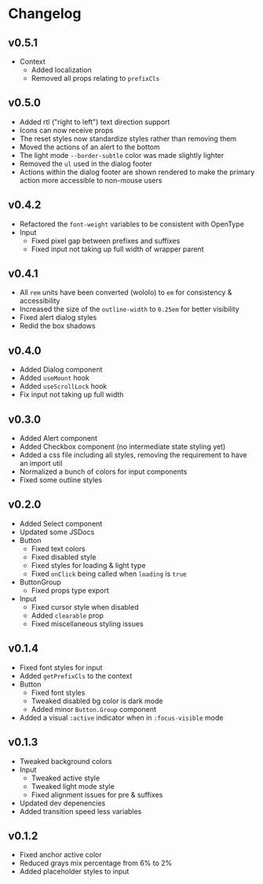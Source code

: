 # Changelog

## v0.5.1

- Context
  - Added localization
  - Removed all props relating to `prefixCls`

## v0.5.0

- Added rtl ("right to left") text direction support
- Icons can now receive props
- The reset styles now standardize styles rather than removing them
- Moved the actions of an alert to the bottom
- The light mode `--border-subtle` color was made slightly lighter
- Removed the `ul` used in the dialog footer
- Actions within the dialog footer are shown rendered to make the primary action more accessible to non-mouse users

## v0.4.2

- Refactored the `font-weight` variables to be consistent with OpenType
- Input
  - Fixed pixel gap between prefixes and suffixes
  - Fixed input not taking up full width of wrapper parent

## v0.4.1

- All `rem` units have been converted (wololo) to `em` for consistency & accessibility
- Increased the size of the `outline-width` to `0.25em` for better visibility
- Fixed alert dialog styles
- Redid the box shadows

## v0.4.0

- Added Dialog component
- Added `useMount` hook
- Added `useScrollLock` hook
- Fix input not taking up full width

## v0.3.0

- Added Alert component
- Added Checkbox component (no intermediate state styling yet)
- Added a css file including all styles, removing the requirement to have an import util
- Normalized a bunch of colors for input components
- Fixed some outline styles

## v0.2.0

- Added Select component
- Updated some JSDocs
- Button
  - Fixed text colors
  - Fixed disabled style
  - Fixed styles for loading & light type
  - Fixed `onClick` being called when `loading` is `true`
- ButtonGroup
  - Fixed props type export
- Input
  - Fixed cursor style when disabled
  - Added `clearable` prop
  - Fixed miscellaneous styling issues

## v0.1.4

- Fixed font styles for input
- Added `getPrefixCls` to the context
- Button
  - Fixed font styles
  - Tweaked disabled bg color is dark mode
  - Added minor `Button.Group` component
- Added a visual `:active` indicator when in `:focus-visible` mode

## v0.1.3

- Tweaked background colors
- Input
  - Tweaked active style
  - Tweaked light mode style
  - Fixed alignment issues for pre & suffixes
- Updated dev depenencies
- Added transition speed less variables

## v0.1.2

- Fixed anchor active color
- Reduced grays mix percentage from 6% to 2%
- Added placeholder styles to input
